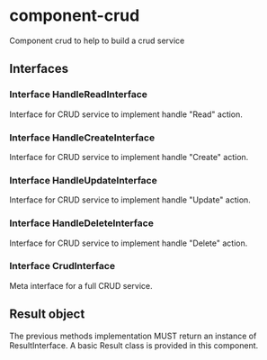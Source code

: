 # component-crud

Component crud to help to build a crud service

## Interfaces

### Interface HandleReadInterface

Interface for CRUD service to implement handle "Read" action.

### Interface HandleCreateInterface

Interface for CRUD service to implement handle "Create" action.

### Interface HandleUpdateInterface

Interface for CRUD service to implement handle "Update" action.

### Interface HandleDeleteInterface

Interface for CRUD service to implement handle "Delete" action.

### Interface CrudInterface

Meta interface for a full CRUD service.

## Result object

The previous methods implementation MUST return an instance of ResultInterface.
A basic Result class is provided in this component.
